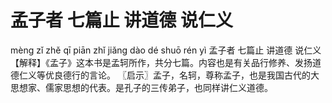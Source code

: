 # 孟子者     七篇止     讲道德     说仁义

mèng zǐ zhě 	qī piān zhǐ 	jiǎng dào dé 	shuō rén yì
孟子者 	七篇止 	讲道德 	说仁义
【解释】《孟子》这本书是孟轲所作，共分七篇。内容也是有关品行修养、发扬道德仁义等优良德行的言论。
〖启示〗孟子，名轲，尊称孟子，也是我国古代的大思想家、儒家思想的代表。是孔子的三传弟子，也同样讲仁义道德。

